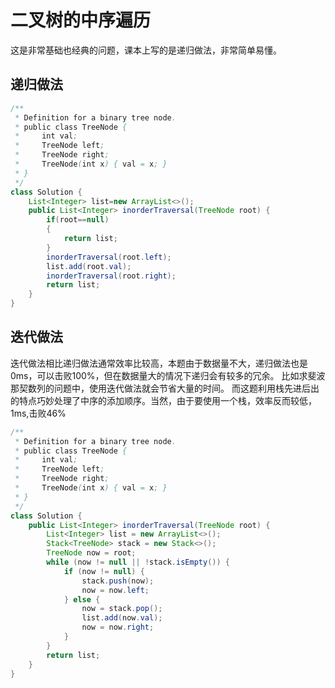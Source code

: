 # 二叉树的中序遍历

这是非常基础也经典的问题，课本上写的是递归做法，非常简单易懂。

## 递归做法
```java
/**
 * Definition for a binary tree node.
 * public class TreeNode {
 *     int val;
 *     TreeNode left;
 *     TreeNode right;
 *     TreeNode(int x) { val = x; }
 * }
 */
class Solution {
    List<Integer> list=new ArrayList<>();
    public List<Integer> inorderTraversal(TreeNode root) {
        if(root==null)
        {
            return list;
        }
        inorderTraversal(root.left);
        list.add(root.val);
        inorderTraversal(root.right);
        return list;
    }
}
```

## 迭代做法
迭代做法相比递归做法通常效率比较高，本题由于数据量不大，递归做法也是0ms，可以击败100%，但在数据量大的情况下递归会有较多的冗余。
比如求斐波那契数列的问题中，使用迭代做法就会节省大量的时间。
而这题利用栈先进后出的特点巧妙处理了中序的添加顺序。当然，由于要使用一个栈，效率反而较低，1ms,击败46%

```java
/**
 * Definition for a binary tree node.
 * public class TreeNode {
 *     int val;
 *     TreeNode left;
 *     TreeNode right;
 *     TreeNode(int x) { val = x; }
 * }
 */
class Solution {
    public List<Integer> inorderTraversal(TreeNode root) {
        List<Integer> list = new ArrayList<>();
        Stack<TreeNode> stack = new Stack<>();
        TreeNode now = root;
        while (now != null || !stack.isEmpty()) {
            if (now != null) {
                stack.push(now);
                now = now.left;
            } else {
                now = stack.pop();
                list.add(now.val);
                now = now.right;
            }
        }
        return list;
    }
}
```
